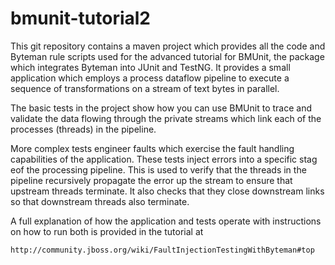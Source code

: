 bmunit-tutorial2
================

This git repository contains a maven project which provides all the
code and Byteman rule scripts used for the advanced tutorial for
BMUnit, the package which integrates Byteman into JUnit and TestNG. It
provides a small application which employs a process dataflow pipeline
to execute a sequence of transformations on a stream of text bytes in
parallel.

The basic tests in the project show how you can use BMUnit to trace
and validate the data flowing through the private streams which link
each of the processes (threads) in the pipeline.

More complex tests engineer faults which exercise the fault handling
capabilities of the application. These tests inject errors into a
specific stag eof the processing pipeline. This is used to verify that
the threads in the pipeline recursively propagate the error up the
stream to ensure that upstream threads terminate. It also checks that
they close downstream links so that downstream threads also
terminate.

A full explanation of how the application and tests operate with
instructions on how to run both is provided in the tutorial at

    http://community.jboss.org/wiki/FaultInjectionTestingWithByteman#top

